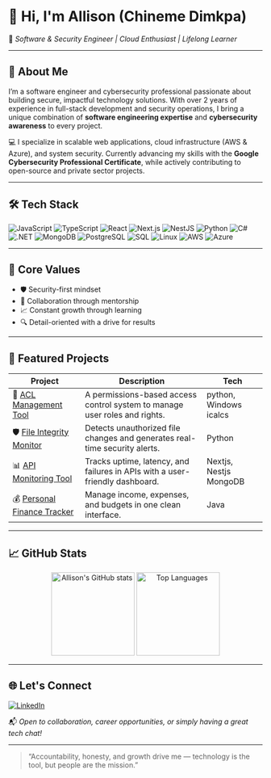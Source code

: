 # 👋 Hi, I'm Allison (Chineme Dimkpa)

🎯 *Software & Security Engineer | Cloud Enthusiast | Lifelong Learner*

---

## 🚀 About Me

I’m a software engineer and cybersecurity professional passionate about building secure, impactful technology solutions. With over 2 years of experience in full-stack development and security operations, I bring a unique combination of **software engineering expertise** and **cybersecurity awareness** to every project.

💻 I specialize in scalable web applications, cloud infrastructure (AWS & Azure), and system security. Currently advancing my skills with the **Google Cybersecurity Professional Certificate**, while actively contributing to open-source and private sector projects.

---

## 🛠️ Tech Stack

![JavaScript](https://img.shields.io/badge/JavaScript-F7DF1E?style=flat-square&logo=javascript&logoColor=black)
![TypeScript](https://img.shields.io/badge/TypeScript-3178C6?style=flat-square&logo=typescript&logoColor=white)
![React](https://img.shields.io/badge/React-61DAFB?style=flat-square&logo=react&logoColor=black)
![Next.js](https://img.shields.io/badge/Next.js-000000?style=flat-square&logo=next.js&logoColor=white)
![NestJS](https://img.shields.io/badge/NestJS-E0234E?style=flat-square&logo=nestjs&logoColor=white)
![Python](https://img.shields.io/badge/Python-3776AB?style=flat-square&logo=python&logoColor=white)
![C#](https://img.shields.io/badge/C%23-239120?style=flat-square&logo=c-sharp&logoColor=white)
![.NET](https://img.shields.io/badge/.NET-512BD4?style=flat-square&logo=dotnet&logoColor=white)
![MongoDB](https://img.shields.io/badge/MongoDB-47A248?style=flat-square&logo=mongodb&logoColor=white)
![PostgreSQL](https://img.shields.io/badge/PostgreSQL-336791?style=flat-square&logo=postgresql&logoColor=white)
![SQL](https://img.shields.io/badge/SQL-4479A1?style=flat-square&logo=sqlite&logoColor=white)
![Linux](https://img.shields.io/badge/Linux-FCC624?style=flat-square&logo=linux&logoColor=black)
![AWS](https://img.shields.io/badge/AWS-232F3E?style=flat-square&logo=amazon-aws&logoColor=white)
![Azure](https://img.shields.io/badge/Azure-0078D4?style=flat-square&logo=microsoft-azure&logoColor=white)

---

## 🧠 Core Values

- 🛡️ Security-first mindset  
- 🤝 Collaboration through mentorship  
- 📈 Constant growth through learning  
- 🔍 Detail-oriented with a drive for results  

---

## 📂 Featured Projects

| Project | Description | Tech |
|--------|-------------|------|
| 🔐 [ACL Management Tool](https://github.com/Chineme123/acl-management-tool) | A permissions-based access control system to manage user roles and rights. | python, Windows icalcs |
| 🛡️ [File Integrity Monitor](https://github.com/Chineme123/file-integrity-monitor) | Detects unauthorized file changes and generates real-time security alerts. | Python |
| 📊 [API Monitoring Tool](https://github.com/Chineme123/api-monitoring-tool) | Tracks uptime, latency, and failures in APIs with a user-friendly dashboard. | Nextjs, Nestjs MongoDB |
| 💰 [Personal Finance Tracker](https://github.com/Chineme123/PersonalFinanceTracker) | Manage income, expenses, and budgets in one clean interface. | Java |

---

## 📈 GitHub Stats

<p align="center">
  <img src="https://github-readme-stats.vercel.app/api?username=Chineme123&show_icons=true&theme=radical" alt="Allison's GitHub stats" height="165">
  <img src="https://github-readme-stats.vercel.app/api/top-langs/?username=Chineme123&layout=compact&theme=radical" alt="Top Languages" height="165">
</p>

---

## 🌐 Let's Connect

[![LinkedIn](https://img.shields.io/badge/LinkedIn-Allison2101-0077B5?style=flat-square&logo=linkedin&logoColor=white)](https://www.linkedin.com/in/allison2101/)

📬 *Open to collaboration, career opportunities, or simply having a great tech chat!*

---

> “Accountability, honesty, and growth drive me — technology is the tool, but people are the mission.”
